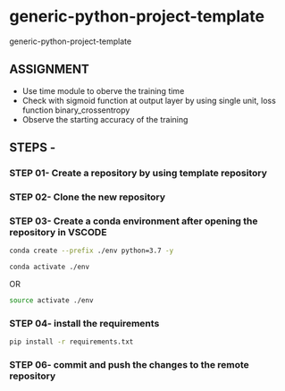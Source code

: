 # generic-python-project-template
generic-python-project-template

## ASSIGNMENT

* Use time module to oberve the training time
* Check with sigmoid function at output layer by using single unit, loss function binary_crossentropy 
* Observe the starting accuracy of the training

## STEPS -

### STEP 01- Create a repository by using template repository

### STEP 02- Clone the new repository

### STEP 03- Create a conda environment after opening the repository in VSCODE

```bash
conda create --prefix ./env python=3.7 -y
```

```bash
conda activate ./env
```
OR
```bash
source activate ./env
```

### STEP 04- install the requirements
```bash
pip install -r requirements.txt
```

### STEP 06- commit and push the changes to the remote repository